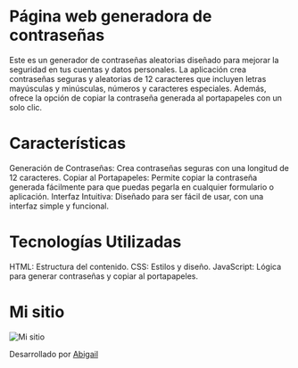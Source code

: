 #  Página web generadora de contraseñas

Este es un generador de contraseñas aleatorias diseñado para mejorar la seguridad en tus cuentas y datos personales. La aplicación crea contraseñas seguras y aleatorias de 12 caracteres que incluyen letras mayúsculas y minúsculas, números y caracteres especiales. Además, ofrece la opción de copiar la contraseña generada al portapapeles con un solo clic.

# Características
Generación de Contraseñas: Crea contraseñas seguras con una longitud de 12 caracteres.
Copiar al Portapapeles: Permite copiar la contraseña generada fácilmente para que puedas pegarla en cualquier formulario o aplicación.
Interfaz Intuitiva: Diseñado para ser fácil de usar, con una interfaz simple y funcional.
# Tecnologías Utilizadas
HTML: Estructura del contenido.
CSS: Estilos y diseño.
JavaScript: Lógica para generar contraseñas y copiar al portapapeles.

# Mi sitio
![Mi sitio](assets\gcc.png)

Desarrollado por [Abigail](https://github.com/abvvt)